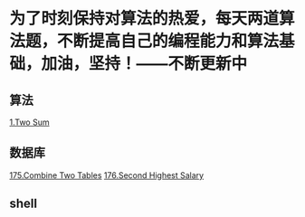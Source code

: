 # 为了时刻保持对算法的热爱，每天两道算法题，不断提高自己的编程能力和算法基础，加油，坚持！——不断更新中
## 算法
[1.Two Sum](https://github.com/lvCmx/leetcode/blob/master/src/main/java/algorithm/Two_Sum_1.java)
## 数据库
[175.Combine Two Tables](https://github.com/lvCmx/leetcode/blob/master/src/main/java/database/175.Combine%20Two%20Tables.sql)  [176.Second Highest Salary](https://github.com/lvCmx/leetcode/blob/master/src/main/java/database/176.Second%20Highest%20Salary.sql)  

## shell
